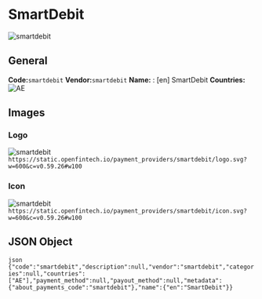 # SmartDebit 
![smartdebit](https://static.openfintech.io/payment_providers/smartdebit/logo.svg?w=600&c=v0.59.26#w100) 
## General 
**Code:**`smartdebit` 
**Vendor:**`smartdebit` 
**Name:** 
:	[en] SmartDebit 
**Countries:** 
![AE](https://cdnjs.cloudflare.com/ajax/libs/flag-icon-css/3.3.0/flags/4x3/AE.svg#w24) 
 
## Images 
### Logo 
![smartdebit](https://static.openfintech.io/payment_providers/smartdebit/logo.svg?w=600&c=v0.59.26#w100) 
``` https://static.openfintech.io/payment_providers/smartdebit/logo.svg?w=600&c=v0.59.26#w100 ``` 
### Icon 
![smartdebit](https://static.openfintech.io/payment_providers/smartdebit/icon.svg?w=600&c=v0.59.26#w100) 
``` https://static.openfintech.io/payment_providers/smartdebit/icon.svg?w=600&c=v0.59.26#w100 ``` 
## JSON Object 
```json {"code":"smartdebit","description":null,"vendor":"smartdebit","categories":null,"countries":["AE"],"payment_method":null,"payout_method":null,"metadata":{"about_payments_code":"smartdebit"},"name":{"en":"SmartDebit"}} ``` 
